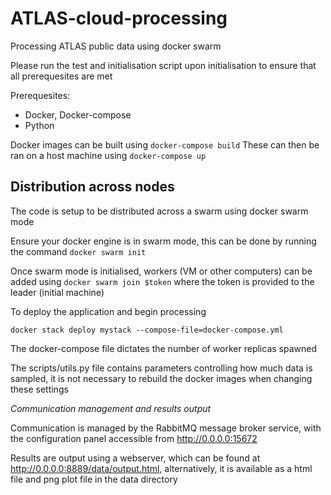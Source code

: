 # ATLAS-cloud-processing
Processing ATLAS public data using docker swarm

Please run the test and initialisation script upon initialisation to ensure that all prerequesites are met

Prerequesites:
- Docker, Docker-compose
- Python

Docker images can be built using ```docker-compose build```
These can then be ran on a host machine using ```docker-compose up```

## Distribution across nodes

The code is setup to be distributed across a swarm using docker swarm mode

Ensure your docker engine is in swarm mode, this can be done by running the command 
```docker swarm init```

Once swarm mode is initialised, workers (VM or other computers) can be added using ```docker swarm join $token``` where the token is provided to the leader (initial machine)

To deploy the application and begin processing 

```docker stack deploy mystack --compose-file=docker-compose.yml```

The docker-compose file dictates the number of worker replicas spawned

The scripts/utils.py file contains parameters controlling how much data is sampled, it is not necessary to rebuild the docker images when changing these settings

*Communication management and results output*

Communication is managed by the RabbitMQ message broker service, with the configuration panel accessible from http://0.0.0.0:15672

Results are output using a webserver, which can be found at http://0.0.0.0:8889/data/output.html, alternatively, it is available as a html file and png plot file in the data directory
